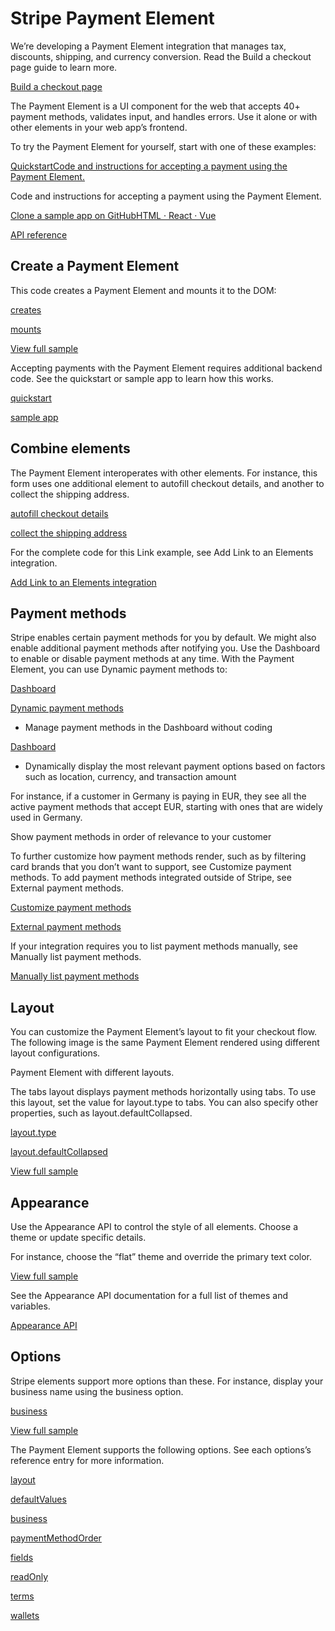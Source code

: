 # Stripe Payment Element

We’re developing a Payment Element integration that manages tax, discounts, shipping, and currency conversion. Read the Build a checkout page guide to learn more.

[Build a checkout page](/checkout/custom-checkout)

The Payment Element is a UI component for the web that accepts 40+ payment methods, validates input, and handles errors. Use it alone or with other elements in your web app’s frontend.

To try the Payment Element for yourself, start with one of these examples:

[QuickstartCode and instructions for accepting a payment using the Payment Element.](/payments/quickstart)

Code and instructions for accepting a payment using the Payment Element.

[Clone a sample app on GitHubHTML · React · Vue](https://github.com/stripe-samples/accept-a-payment/tree/main/payment-element)

[API reference](/docs/js/element/payment_element)

## Create a Payment Element

This code creates a Payment Element and mounts it to the DOM:

[creates](/js/elements_object/create_payment_element)

[mounts](/js/element/mount)

[View full sample](https://github.com/stripe-samples/accept-a-payment/tree/main/payment-element)

Accepting payments with the Payment Element requires additional backend code. See the quickstart or sample app to learn how this works.

[quickstart](/payments/quickstart)

[sample app](https://github.com/stripe-samples/accept-a-payment/tree/main/payment-element)

## Combine elements

The Payment Element interoperates with other elements. For instance, this form uses one additional element to autofill checkout details, and another to collect the shipping address.

[autofill checkout details](/payments/link)

[collect the shipping address](/elements/address-element)

For the complete code for this Link example, see Add Link to an Elements integration.

[Add Link to an Elements integration](/payments/link/add-link-elements-integration)

## Payment methods

Stripe enables certain payment methods for you by default. We might also enable additional payment methods after notifying you. Use the Dashboard to enable or disable payment methods at any time. With the Payment Element, you can use Dynamic payment methods to:

[Dashboard](https://dashboard.stripe.com/settings/payment_methods)

[Dynamic payment methods](/payments/payment-methods/dynamic-payment-methods)

- Manage payment methods in the Dashboard without coding

[Dashboard](https://dashboard.stripe.com/settings/payment_methods)

- Dynamically display the most relevant payment options based on factors such as location, currency, and transaction amount

For instance, if a customer in Germany is paying in EUR, they see all the active payment methods that accept EUR, starting with ones that are widely used in Germany.

Show payment methods in order of relevance to your customer

To further customize how payment methods render, such as by filtering card brands that you don’t want to support, see Customize payment methods. To add payment methods integrated outside of Stripe, see External payment methods.

[Customize payment methods](/payments/customize-payment-methods)

[External payment methods](/payments/external-payment-methods)

If your integration requires you to list payment methods manually, see Manually list payment methods.

[Manually list payment methods](/payments/payment-methods/integration-options#listing-payment-methods-manually)

## Layout

You can customize the Payment Element’s layout to fit your checkout flow. The following image is the same Payment Element rendered using different layout configurations.

Payment Element with different layouts.

The tabs layout displays payment methods horizontally using tabs. To use this layout, set the value for layout.type to tabs. You can also specify other properties, such as layout.defaultCollapsed.

[layout.type](/js/elements_object/create_payment_element#payment_element_create-options-layout-type)

[layout.defaultCollapsed](/js/elements_object/create_payment_element#payment_element_create-options-layout-defaultCollapsed)

[View full sample](https://github.com/stripe-samples/accept-a-payment/tree/main/payment-element)

## Appearance

Use the Appearance API to control the style of all elements. Choose a theme or update specific details.

For instance, choose the “flat” theme and override the primary text color.

[View full sample](https://github.com/stripe-samples/accept-a-payment/tree/main/payment-element)

See the Appearance API documentation for a full list of themes and variables.

[Appearance API](/elements/appearance-api)

## Options

Stripe elements support more options than these. For instance, display your business name using the business option.

[business](/js/elements_object/create_payment_element#payment_element_create-options-business)

[View full sample](https://github.com/stripe-samples/accept-a-payment/tree/main/payment-element)

The Payment Element supports the following options. See each options’s reference entry for more information.

[layout](/js/elements_object/create_payment_element#payment_element_create-options-layout)

[defaultValues](/js/elements_object/create_payment_element#payment_element_create-options-defaultValues)

[business](/js/elements_object/create_payment_element#payment_element_create-options-business)

[paymentMethodOrder](/js/elements_object/create_payment_element#payment_element_create-options-business)

[fields](/js/elements_object/create_payment_element#payment_element_create-options-business)

[readOnly](/js/elements_object/create_payment_element#payment_element_create-options-readOnly)

[terms](/js/elements_object/create_payment_element#payment_element_create-options-terms)

[wallets](/js/elements_object/create_payment_element)
